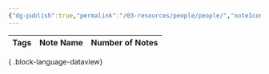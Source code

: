 ```yaml
---
{"dg-publish":true,"permalink":"/03-resources/people/people/","noteIcon":"","created":"2025-01-01T05:42:37.128+01:00","updated":"2025-01-01T06:08:01.840+01:00"}
---
```


| Tags | Note Name | Number of Notes |
| ---- | --------- | --------------- |

{ .block-language-dataview}
